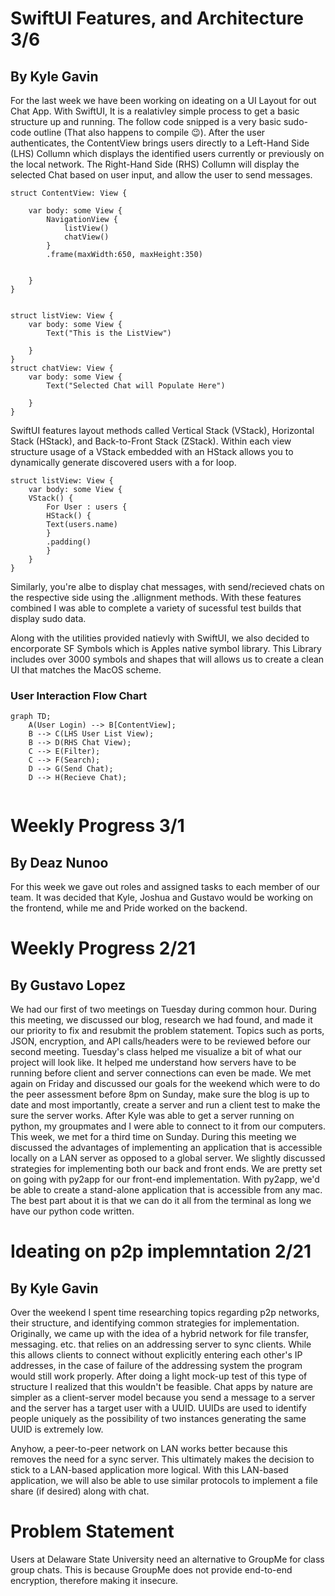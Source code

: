 # SwiftUI Features, and Architecture 3/6
## By Kyle Gavin 

For the last week we have been working on ideating on a UI Layout for out Chat App. With SwiftUI, It is a realativley simple process to get a basic structure up and running. The follow code snipped is a very basic sudo-code outline (That also happens to compile 😉). After the user authenticates, the ContentView brings users directly to a Left-Hand Side (LHS) Collumn which displays the identified users currently or previously on the local network. The Right-Hand Side (RHS) Collumn will display the selected Chat based on user input, and allow the user to send messages. 
```
struct ContentView: View {
    
    var body: some View {
        NavigationView {
            listView()
            chatView()
        }
        .frame(maxWidth:650, maxHeight:350)
    
        
    }
}


struct listView: View {
    var body: some View {
        Text("This is the ListView")
       
    }
}
struct chatView: View {
    var body: some View {
        Text("Selected Chat will Populate Here")
            
    }
}
```
SwiftUI features layout methods called Vertical Stack (VStack), Horizontal Stack (HStack), and Back-to-Front Stack (ZStack). Within each view structure usage of a VStack embedded with an HStack allows you to dynamically generate discovered users with a for loop.
```
struct listView: View {
    var body: some View {
    VStack() {
        For User : users {
        HStack() {
        Text(users.name)
        }
        .padding()
        }    
    }  
}
```
Similarly, you're albe to display chat messages, with send/recieved chats on the respective side using the .allignment methods. With these features combined I was able to complete a variety of sucessful test builds that display sudo data. 

Along with the utilities provided natievly with SwiftUI, we also decided to encorporate SF Symbols which is Apples native symbol library. This Library includes over 3000 symbols and shapes that will allows us to create a clean UI that matches the MacOS scheme. 

### User Interaction Flow Chart

```mermaid
graph TD;
    A(User Login) --> B[ContentView];
    B --> C(LHS User List View);
    B --> D(RHS Chat View);
    C --> E(Filter);
    C --> F(Search);
    D --> G(Send Chat);
    D --> H(Recieve Chat);
   
```

# Weekly Progress 3/1
## By Deaz Nunoo
For this week we gave out roles and assigned tasks to each member of our team. It was decided that Kyle, Joshua and Gustavo would be working on the frontend, while me and Pride worked on the backend.

# Weekly Progress 2/21
## By Gustavo Lopez
We had our first of two meetings on Tuesday during common hour. During this meeting, we discussed our blog, research we had found, and made it our priority to fix and resubmit the problem statement. Topics such as ports, JSON, encryption, and API calls/headers were to be reviewed before our second meeting. Tuesday's class helped me visualize a bit of what our project will look like. It helped me understand how servers have to be running before client and server connections can even be made. We met again on Friday and discussed our goals for the weekend which were to do the peer assessment before 8pm on Sunday, make sure the blog is up to date and most importantly, create a server and run a client test to make the sure the server works. After Kyle was able to get a server running on python, my groupmates and I were able to connect to it from our computers. This week, we met for a third time on Sunday. During this meeting we discussed the advantages of implementing an application that is accessible locally on a LAN server as opposed to a global server. We slightly discussed strategies for implementing both our back and front ends. We are pretty set on going with py2app for our front-end implementation. With py2app, we'd be able to create a stand-alone application that is accessible from any mac. The best part about it is that we can do it all from the terminal as long we have our python code written.

# Ideating on p2p implemntation 2/21
## By Kyle Gavin 
Over the weekend I spent time researching topics regarding p2p networks, their structure, and identifying common strategies for implementation. Originally, we came up with the idea of a hybrid network for file transfer, messaging. etc. that relies on an addressing server to sync clients. While this allows clients to connect without explicitly entering each other's IP addresses, in the case of failure of the addressing system the program would still work properly. After doing a light mock-up test of this type of structure I realized that this wouldn't be feasible. Chat apps by nature are simpler as a client-server model because you send a message to a server and the server has a target user with a UUID. UUIDs are used to identify people uniquely as the possibility of two instances generating the same UUID is extremely low. 

Anyhow, a peer-to-peer network on LAN works better because this removes the need for a sync server. This ultimately makes the decision to stick to a LAN-based application more logical. With this LAN-based application, we will also be able to use similar protocols to implement a file share (if desired) along with chat.

# Problem Statement 
Users at Delaware State University need an alternative to GroupMe for class group chats. This is because GroupMe does not provide end-to-end encryption, therefore making it insecure.


